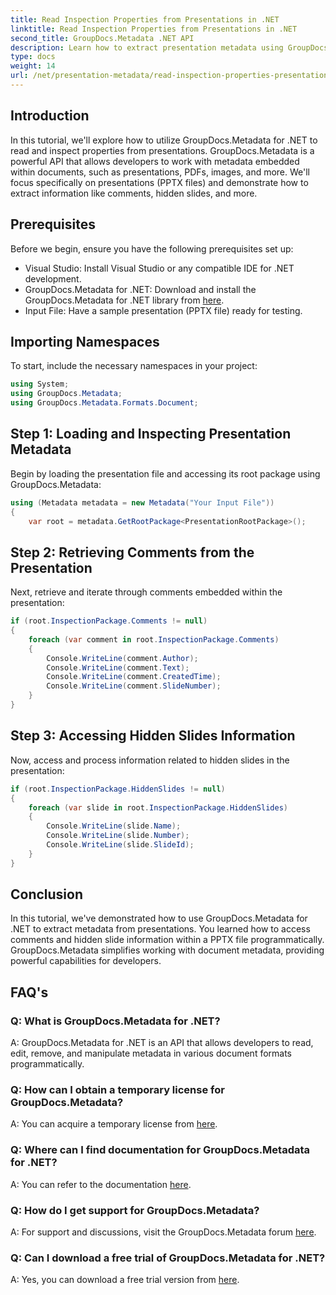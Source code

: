 ```yaml
---
title: Read Inspection Properties from Presentations in .NET
linktitle: Read Inspection Properties from Presentations in .NET
second_title: GroupDocs.Metadata .NET API
description: Learn how to extract presentation metadata using GroupDocs.Metadata for .NET. Access comments, hidden slides, and more programmatically.
type: docs
weight: 14
url: /net/presentation-metadata/read-inspection-properties-presentations/
---
```

## Introduction
In this tutorial, we'll explore how to utilize GroupDocs.Metadata for .NET to read and inspect properties from presentations. GroupDocs.Metadata is a powerful API that allows developers to work with metadata embedded within documents, such as presentations, PDFs, images, and more. We'll focus specifically on presentations (PPTX files) and demonstrate how to extract information like comments, hidden slides, and more.
## Prerequisites
Before we begin, ensure you have the following prerequisites set up:
- Visual Studio: Install Visual Studio or any compatible IDE for .NET development.
- GroupDocs.Metadata for .NET: Download and install the GroupDocs.Metadata for .NET library from [here](https://releases.groupdocs.com/metadata/net/).
- Input File: Have a sample presentation (PPTX file) ready for testing.
## Importing Namespaces
To start, include the necessary namespaces in your project:
```csharp
using System;
using GroupDocs.Metadata;
using GroupDocs.Metadata.Formats.Document;
```
## Step 1: Loading and Inspecting Presentation Metadata
Begin by loading the presentation file and accessing its root package using GroupDocs.Metadata:
```csharp
using (Metadata metadata = new Metadata("Your Input File"))
{
    var root = metadata.GetRootPackage<PresentationRootPackage>();
```
## Step 2: Retrieving Comments from the Presentation
Next, retrieve and iterate through comments embedded within the presentation:
```csharp
if (root.InspectionPackage.Comments != null)
{
    foreach (var comment in root.InspectionPackage.Comments)
    {
        Console.WriteLine(comment.Author);
        Console.WriteLine(comment.Text);
        Console.WriteLine(comment.CreatedTime);
        Console.WriteLine(comment.SlideNumber);
    }
}
```
## Step 3: Accessing Hidden Slides Information
Now, access and process information related to hidden slides in the presentation:
```csharp
if (root.InspectionPackage.HiddenSlides != null)
{
    foreach (var slide in root.InspectionPackage.HiddenSlides)
    {
        Console.WriteLine(slide.Name);
        Console.WriteLine(slide.Number);
        Console.WriteLine(slide.SlideId);
    }
}
```
## Conclusion
In this tutorial, we've demonstrated how to use GroupDocs.Metadata for .NET to extract metadata from presentations. You learned how to access comments and hidden slide information within a PPTX file programmatically. GroupDocs.Metadata simplifies working with document metadata, providing powerful capabilities for developers.

## FAQ's
### Q: What is GroupDocs.Metadata for .NET?
A: GroupDocs.Metadata for .NET is an API that allows developers to read, edit, remove, and manipulate metadata in various document formats programmatically.
### Q: How can I obtain a temporary license for GroupDocs.Metadata?
A: You can acquire a temporary license from [here](https://purchase.groupdocs.com/temporary-license/).
### Q: Where can I find documentation for GroupDocs.Metadata for .NET?
A: You can refer to the documentation [here](https://reference.groupdocs.com/metadata/net/).
### Q: How do I get support for GroupDocs.Metadata?
A: For support and discussions, visit the GroupDocs.Metadata forum [here](https://forum.groupdocs.com/c/metadata/14).
### Q: Can I download a free trial of GroupDocs.Metadata for .NET?
A: Yes, you can download a free trial version from [here](https://releases.groupdocs.com/).
